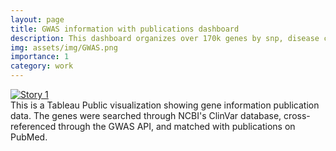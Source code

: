 ```yaml
---
layout: page
title: GWAS information with publications dashboard
description: This dashboard organizes over 170k genes by snp, disease category, or search term.
img: assets/img/GWAS.png
importance: 1
category: work
---
```


<!-- Gene Information Publication Tableau Dashboard -->
<div class="row justify-content-center">
    <div class="col-12 mt-3 mt-md-0">
        <div class="tableau-container">
            <div class='tableauPlaceholder' id='viz1724292270074' style='position: relative'>
                <noscript>
                    <a href='#'>
                        <img alt='Story 1 ' src='https://public.tableau.com/static/images/78/783GW4MW4/1_rss.png' style='border: none' />
                    </a>
                </noscript>
                <object class='tableauViz' style='display:none;'>
                    <param name='host_url' value='https%3A%2F%2Fpublic.tableau.com%2F' />
                    <param name='embed_code_version' value='3' />
                    <param name='path' value='shared/783GW4MW4' />
                    <param name='toolbar' value='yes' />
                    <param name='static_image' value='https://public.tableau.com/static/images/78/783GW4MW4/1.png' />
                    <param name='animate_transition' value='yes' />
                    <param name='display_static_image' value='yes' />
                    <param name='display_spinner' value='yes' />
                    <param name='display_overlay' value='yes' />
                    <param name='display_count' value='yes' />
                    <param name='language' value='en-US' />
                </object>
            </div>
        </div>
    </div>
</div>
<div class="caption text-center">
    This is a Tableau Public visualization showing gene information publication data. The genes were searched through NCBI's ClinVar database, cross-referenced through the GWAS API, and matched with publications on PubMed.
</div>

<style>
    .tableau-container {
        width: 100%;
        max-width: 100%;
        margin: 0 auto;
        overflow: hidden;
    }
</style>

<script type='text/javascript'>
    function resizeViz() {
        var divElement = document.getElementById('viz1724292270074');
        var vizElement = divElement.getElementsByTagName('object')[0];
        vizElement.style.width = '100%';
        vizElement.style.height = (divElement.offsetWidth * 0.75) + 'px';
    }

    function loadTableauScript() {
        var scriptElement = document.createElement('script');
        scriptElement.src = 'https://public.tableau.com/javascripts/api/viz_v1.js';
        scriptElement.onload = function() {
            resizeViz();
            window.addEventListener('resize', resizeViz);
        };
        var divElement = document.getElementById('viz1724292270074');
        divElement.parentNode.insertBefore(scriptElement, divElement);
    }

    // Load the Tableau script after the page has fully loaded
    if (document.readyState !== 'loading') {
        loadTableauScript();
    } else {
        document.addEventListener('DOMContentLoaded', loadTableauScript);
    }
</script>

